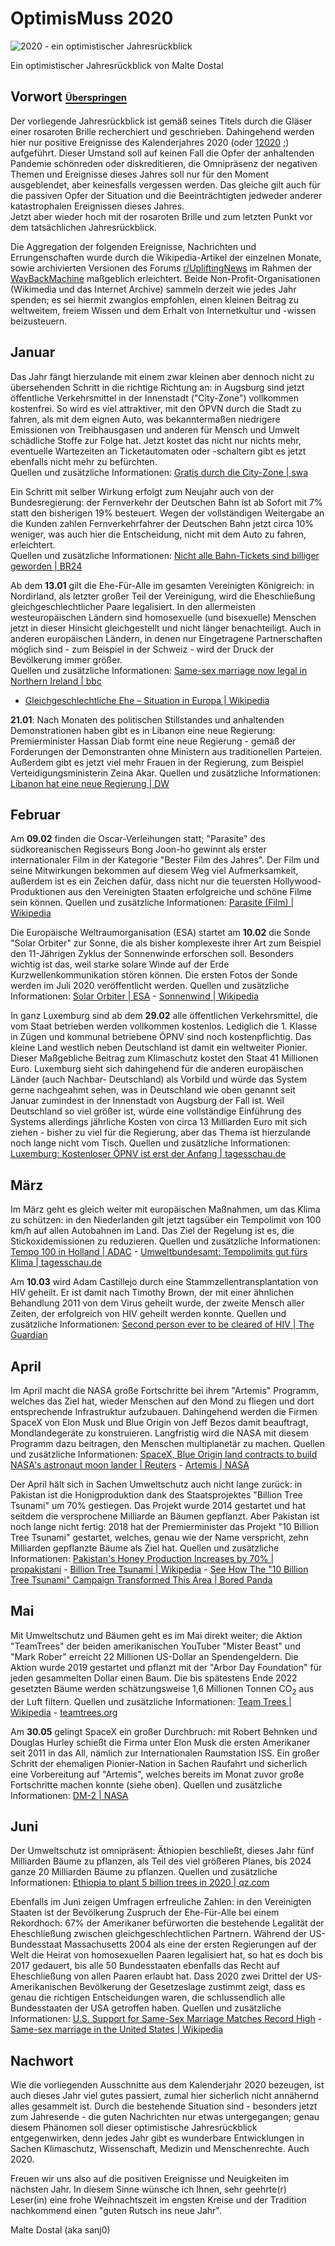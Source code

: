 # OptimisMuss 2020
![2020 - ein optimistischer Jahresrückblick](OptimisMuss2020_white_bg.png)

Ein optimistischer Jahresrückblick von Malte Dostal

## Vorwort [<sub><sup>Überspringen</sup></sub>](#januar)

Der vorliegende Jahresrückblick ist gemäß seines Titels durch die Gläser einer rosaroten Brille 
recherchiert und geschrieben. Dahingehend werden hier nur positive Ereignisse des 
Kalenderjahres 2020 (oder [12020](https://de.wikipedia.org/wiki/Holozän-Kalender) ;) aufgeführt. 
Dieser Umstand soll auf keinen Fall die Opfer der anhaltenden Pandemie schönreden oder 
diskreditieren, die Omnipräsenz der negativen Themen und Ereignisse dieses Jahres soll nur 
für den Moment ausgeblendet, aber keinesfalls vergessen werden. Das gleiche gilt auch für die 
passiven Opfer der Situation und die Beeinträchtigten jedweder anderer katastrophalen 
Ereignissen dieses Jahres.\
Jetzt aber wieder hoch mit der rosaroten Brille und zum letzten Punkt vor dem 
tatsächlichen Jahresrückblick.

Die Aggregation der folgenden Ereignisse, Nachrichten und Errungenschaften wurde durch die 
Wikipedia-Artikel der einzelnen Monate, sowie archivierten Versionen des Forums 
[r/UpliftingNews](https://www.reddit.com/r/UpliftingNews) im Rahmen der 
[WayBackMachine](https://archive.org/web/) maßgeblich erleichtert. 
Beide Non-Profit-Organisationen (Wikimedia und das Internet Archive) sammeln derzeit wie
jedes Jahr spenden; es sei hiermit zwanglos empfohlen, einen kleinen Beitrag zu weltweitem, 
freiem Wissen und dem Erhalt von Internetkultur und -wissen beizusteuern.
 

## Januar

Das Jahr fängt hierzulande mit einem zwar kleinen aber dennoch nicht zu übersehenden Schritt 
in die richtige Richtung an: in Augsburg sind jetzt öffentliche Verkehrsmittel in der Innenstadt 
("City-Zone") vollkommen kostenfrei. So wird es viel attraktiver, mit den ÖPVN durch die Stadt 
zu fahren, als mit dem eignen Auto, was bekanntermaßen niedrigere Emissionen von 
Treibhausgasen und anderen für Mensch und Umwelt schädliche Stoffe zur Folge hat. 
Jetzt kostet das nicht nur nichts mehr, eventuelle Wartezeiten an Ticketautomaten oder -schaltern 
gibt es jetzt ebenfalls nicht mehr zu befürchten.\
Quellen und zusätzliche Informationen: 
[Gratis durch die City-Zone | swa](https://www.sw-augsburg.de/magazin/detail/gratis-durch-die-city-zone/) 

Ein Schritt mit selber Wirkung erfolgt zum Neujahr auch von der Bundesregierung: 
der Fernverkehr der Deutschen Bahn ist ab Sofort mit 7% statt den bisherigen 19% besteuert. 
Wegen der vollständigen Weitergabe an die Kunden zahlen Fernverkehrfahrer der 
Deutschen Bahn jetzt circa 10% weniger, was auch hier die Entscheidung, 
nicht mit dem Auto zu fahren, erleichtert.\
Quellen und zusätzliche Informationen: 
[Nicht alle Bahn-Tickets sind billiger geworden | BR24](https://www.br.de/nachrichten/deutschland-welt/nicht-alle-bahn-tickets-sind-billiger-geworden,Rmcg1SM)

Ab dem **13.01** gilt die Ehe-Für-Alle im gesamten Vereinigten Königreich: in Nordirland, 
als letzter großer Teil der Vereinigung, wird die Eheschließung gleichgeschlechtlicher Paare
legalisiert. In den allermeisten westeuropäischen Ländern sind homosexuelle (und bisexuelle) 
Menschen jetzt in dieser Hinsicht gleichgestellt und nicht länger benachteiligt. Auch in anderen 
europäischen Ländern, in denen nur Eingetragene Partnerschaften möglich sind - zum Beispiel 
in der Schweiz - wird der Druck der Bevölkerung immer größer.\
Quellen und zusätzliche Informationen: 
[Same-sex marriage now legal in Northern Ireland | bbc](https://www.bbc.com/news/uk-northern-ireland-51086276) 
- [Gleichgeschlechtliche Ehe – Situation in Europa | Wikipedia ](https://de.wikipedia.org/wiki/Gleichgeschlechtliche_Ehe#Europa)

**21.01**: Nach Monaten des politischen Stillstandes und anhaltenden Demonstrationen haben gibt es in Libanon eine neue Regierung: Premierminister Hassan Diab formt eine neue Regierung - gemäß der Forderungen der Demonstranten ohne Ministern aus traditionellen Parteien. Außerdem gibt es jetzt viel mehr Frauen in der Regierung, zum Beispiel Verteidigungsministerin Zeina Akar.
Quellen und zusätzliche Informationen: [Libanon hat eine neue Regierung | DW](https://www.dw.com/de/libanon-hat-eine-neue-regierung/a-52102715)


## Februar

Am **09.02** finden die Oscar-Verleihungen statt; "Parasite" des südkoreanischen Regisseurs Bong Joon-ho gewinnt als erster internationaler Film in der Kategorie "Bester Film des Jahres". Der Film und seine Mitwirkungen bekommen auf diesem Weg viel Aufmerksamkeit, außerdem ist es ein Zeichen dafür, dass nicht nur die teuersten Hollywood-Produktionen aus den Vereinigten Staaten erfolgreiche und schöne Filme sein können.
Quellen und zusätzliche Informationen: [Parasite (Film) | Wikipedia](https://de.wikipedia.org/wiki/Parasite_(Film))

Die Europäische Weltraumorganisation (ESA) startet am **10.02** die Sonde "Solar Orbiter" zur Sonne, die als bisher komplexeste ihrer Art zum Beispiel den 11-Jährigen Zyklus der Sonnenwinde erforschen soll. Besonders wichtig ist das, weil starke solare Winde auf der Erde Kurzwellenkommunikation stören können. Die ersten Fotos der Sonde werden im Juli 2020 veröffentlicht werden.
Quellen und zusätzliche Informationen: [Solar Orbiter | ESA](https://www.esa.int/Science_Exploration/Space_Science/Solar_Orbiter) - [Sonnenwind | Wikipedia](https://de.wikipedia.org/wiki/Sonnenwind#Auswirkungen)

In ganz Luxemburg sind ab dem **29.02** alle öffentlichen Verkehrsmittel, die vom Staat betrieben werden vollkommen kostenlos. Lediglich die 1. Klasse in Zügen und kommunal betriebene ÖPNV sind noch kostenpflichtig. Das kleine Land westlich neben Deutschland ist damit ein weltweiter Pionier. Dieser Maßgebliche Beitrag zum Klimaschutz kostet den Staat 41 Millionen Euro. Luxemburg sieht sich dahingehend für die anderen europäischen Länder (auch Nachbar- Deutschland) als Vorbild und würde das System gerne nachgeahmt sehen, was in Deutschland wie oben genannt seit Januar zumindest in der Innenstadt von Augsburg der Fall ist. Weil Deutschland so viel größer ist, würde eine vollständige Einführung des Systems allerdings jährliche Kosten von circa 13 Milliarden Euro mit sich ziehen - bisher zu viel für die Regierung, aber das Thema ist hierzulande noch lange nicht vom Tisch.
Quellen und zusätzliche Informationen: [Luxemburg: Kostenloser ÖPNV ist erst der Anfang | tagesschau.de](https://www.tagesschau.de/ausland/luxemburg-kostenloser-nahverkehr-101.html)


## März

Im März geht es gleich weiter mit europäischen Maßnahmen, um das Klima zu schützen: in den Niederlanden gilt jetzt tagsüber ein Tempolimit von 100 km/h auf allen Autobahnen im Land. Das Ziel der Regelung ist es, die Stickoxidemissionen zu reduzieren.
Quellen und zusätzliche Informationen: [Tempo 100 in Holland | ADAC](https://www.adac.de/verkehr/tempo-100-holland/) - [Umweltbundesamt: Tempolimits gut fürs Klima | tagesschau.de](https://www.tagesschau.de/inland/tempolimit-umweltamtbundes-studie-101.html) 

Am **10.03** wird Adam Castillejo durch eine Stammzellentransplantation von HIV geheilt. Er ist damit nach Timothy Brown, der mit einer ähnlichen Behandlung 2011 von dem Virus geheilt wurde, der zweite Mensch aller Zeiten, der erfolgreich von HIV geheilt werden konnte.
Quellen und zusätzliche Informationen: [Second person ever to be cleared of HIV | The Guardian](https://www.theguardian.com/science/2020/mar/09/second-person-cleared-hiv-adam-castillejo-reveals-identity)

## April

Im April macht die NASA große Fortschritte bei ihrem "Artemis" Programm, welches das Ziel hat, wieder Menschen auf den Mond zu fliegen und dort entsprechende Infrastruktur aufzubauen. Dahingehend werden die Firmen SpaceX von Elon Musk und Blue Origin von Jeff Bezos damit beauftragt, Mondlandegeräte zu konstruieren. Langfristig wird die NASA mit diesem Programm dazu beitragen, den Menschen multiplanetär zu machen.
Quellen und zusätzliche Informationen: [SpaceX, Blue Origin land contracts to build NASA's astronaut moon lander | Reuters](https://uk.reuters.com/article/us-space-exploration-nasa/musks-spacex-bezos-blue-origin-land-contracts-to-build-nasas-astronaut-moon-lander-idUKKBN22C3DI) - [Artemis | NASA](https://www.nasa.gov/specials/artemis/) 

Der April hält sich in Sachen Umweltschutz auch nicht lange zurück: in Pakistan ist die Honigproduktion dank des Staatsprojektes "Billion Tree Tsunami" um 70% gestiegen. Das Projekt wurde 2014 gestartet und hat seitdem die versprochene Milliarde an Bäumen gepflanzt. Aber Pakistan ist noch lange nicht fertig: 2018 hat der Premierminister das Projekt "10 Billion Tree Tsunami" gestartet, welches, genau wie der Name verspricht, zehn Milliarden gepflanzte Bäume als Ziel hat.
Quellen und zusätzliche Informationen: [Pakistan's Honey Production Increases by 70% | propakistani](https://web.archive.org/web/20200422145651/https://propakistani.pk/2020/04/20/pakistans-honey-production-increases-by-70-thanks-to-billion-tree-project/) - [Billion Tree Tsunami | Wikipedia](https://en.wikipedia.org/wiki/Billion_Tree_Tsunami) - [See How The "10 Billion Tree Tsunami"  Campaign Transformed This Area | Bored Panda](https://www.boredpanda.com/ten-billion-tree-tsunami-project-progress/?utm_source=google&utm_medium=organic&utm_campaign=organic)


## Mai

Mit Umweltschutz und Bäumen geht es im Mai direkt weiter; die Aktion "TeamTrees" der beiden amerikanischen YouTuber "Mister Beast" und "Mark Rober" erreicht 22 Millionen US-Dollar an Spendengeldern. Die Aktion wurde 2019 gestartet und pflanzt mit der "Arbor Day Foundation" für jeden gesammelten Dollar einen Baum. Die bis spätestens Ende 2022 gesetzten Bäume werden schätzungsweise 1,6 Millionen Tonnen CO<sub>2</sub> aus der Luft filtern.
Quellen und zusätzliche Informationen: [Team Trees | Wikipedia](https://de.wikipedia.org/wiki/Team_Trees) - [teamtrees.org](https://teamtrees.org)

Am **30.05** gelingt SpaceX ein großer Durchbruch: mit Robert Behnken und Douglas Hurley schießt die Firma unter Elon Musk die ersten Amerikaner seit 2011 in das All, nämlich zur Internationalen Raumstation ISS. Ein großer Schritt der ehemaligen Pionier-Nation in Sachen Raufahrt und sicherlich eine Vorbereitung auf "Artemis", welches bereits im Monat zuvor große Fortschritte machen konnte (siehe oben).
Quellen und zusätzliche Informationen: [DM-2 | NASA](https://www.nasa.gov/specials/dm2/)


## Juni

Der Umweltschutz ist omnipräsent: Äthiopien beschließt, dieses Jahr fünf Milliarden Bäume zu pflanzen, als Teil des viel größeren Planes, bis 2024 ganze 20 Milliarden Bäume zu pflanzen.
Quellen und zusätzliche Informationen: [Ethiopia to plant 5 billion trees in 2020 | qz.com](https://web.archive.org/web/20200610192642/https://qz.com/africa/1866532/ethiopia-to-plant-5-billion-trees-in-2020-to-beat-climate-change/)

Ebenfalls im Juni zeigen Umfragen erfreuliche Zahlen: in den Vereinigten Staaten ist der Bevölkerung Zuspruch der Ehe-Für-Alle bei einem Rekordhoch: 67% der Amerikaner befürworten die bestehende Legalität der Eheschließung zwischen gleichgeschlechtlichen Partnern. Während der US-Bundesstaat Massachusetts 2004 als eine der ersten Regierungen auf der Welt die Heirat von homosexuellen Paaren legalisiert hat, so hat es doch bis 2017 gedauert, bis alle 50 Bundesstaaten ebenfalls das Recht auf Eheschließung von allen Paaren erlaubt hat. Dass 2020 zwei Drittel der US-Amerikanischen Bevölkerung der Gesetzeslage zustimmt zeigt, dass es genau die richtigen Entscheidungen waren, die schlussendlich alle Bundesstaaten der USA getroffen haben.
Quellen und zusätzliche Informationen: [U.S. Support for Same-Sex Marriage Matches Record High](https://news.gallup.com/poll/311672/support-sex-marriage-matches-record-high.aspx) - [Same-sex marriage in the United States | Wikipedia](https://en.wikipedia.org/wiki/Same-sex_marriage_in_the_United_States)

## Nachwort

Wie die vorliegenden Ausschnitte aus dem Kalenderjahr 2020 bezeugen, ist auch dieses Jahr viel gutes passiert, zumal hier sicherlich nicht annähernd alles gesammelt ist. Durch die bestehende Situation sind - besonders jetzt zum Jahresende - die guten Nachrichten nur etwas untergegangen; genau diesem Phänomen soll dieser optimistische Jahresrückblick entgegenwirken, denn jedes Jahr gibt es wunderbare Entwicklungen in Sachen Klimaschutz, Wissenschaft, Medizin und Menschenrechte. Auch 2020.

Freuen wir uns also auf die positiven Ereignisse und Neuigkeiten im nächsten Jahr.
In diesem Sinne wünsche ich Ihnen, sehr geehrte(r) Leser(in) eine frohe Weihnachtszeit im engsten Kreise und der Tradition nachkommend einen "guten Rutsch ins neue Jahr".

Malte Dostal (aka sanj0)

